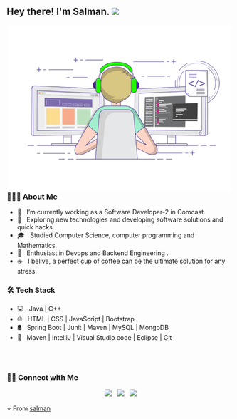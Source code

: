 <h2> Hey there! I'm Salman. <img src="https://github.com/souvikguria98/souvikguria98/blob/master/Hi.gif" width="25"></h2>
<img align="right" alt="GIF" src="https://raw.githubusercontent.com/devSouvik/devSouvik/master/gif3.gif" width="500"/>

<h3> 👨🏻‍💻 About Me </h3>

- 🔭 &nbsp; I’m currently working as a Software Developer-2 in Comcast.
- 🤔 &nbsp; Exploring new technologies and developing software solutions and quick hacks.
- 🎓 &nbsp; Studied Computer Science, computer programming and Mathematics.
- 🌱 &nbsp; Enthusiast in Devops and Backend Engineering .
- ☕ &nbsp; I belive, a perfect cup of coffee can be the ultimate solution for any stress. 

<h3>🛠 Tech Stack</h3>

- 💻 &nbsp; Java | C++  
- 🌐 &nbsp; HTML | CSS | JavaScript | Bootstrap 
- 🛢 &nbsp; Spring Boot | Junit | Maven | MySQL | MongoDB
- 🔧 &nbsp; Maven | IntelliJ | Visual Studio code | Eclipse | Git

<br>
</br>

<h3> 🤝🏻 Connect with Me </h3>

<p align="center">
&nbsp; <a href="https://www.instagram.com/salmansohrab20/" target="_blank" rel="noopener noreferrer"><img src="https://img.icons8.com/plasticine/100/000000/instagram-new.png" width="50" /></a>  
&nbsp; <a href="https://www.linkedin.com/in/salman-sohrab-ansari-050a09150?originalSubdomain=in" target="_blank" rel="noopener noreferrer"><img src="https://img.icons8.com/plasticine/100/000000/linkedin.png" width="50" /></a>
&nbsp; <a href="mailto:sohrabsalman987@gmail.com" target="_blank" rel="noopener noreferrer"><img src="https://img.icons8.com/plasticine/100/000000/gmail.png"  width="50" /></a>
</p>

⭐️ From [salman](https://github.com/salsohrab20)
